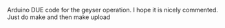 Arduino DUE code for the geyser operation. I hope it is nicely commented. Just do make and then make upload
